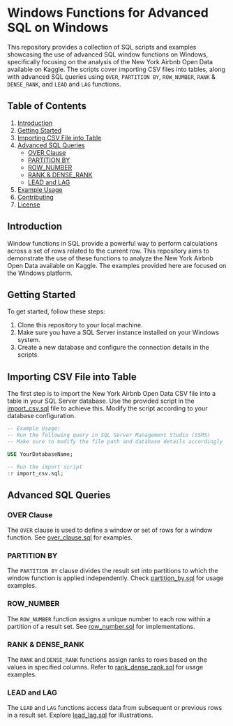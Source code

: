 # Windows Functions for Advanced SQL on Windows

This repository provides a collection of SQL scripts and examples showcasing the use of advanced SQL window functions on Windows, specifically focusing on the analysis of the New York Airbnb Open Data available on Kaggle. The scripts cover importing CSV files into tables, along with advanced SQL queries using `OVER`, `PARTITION BY`, `ROW_NUMBER`, `RANK` & `DENSE_RANK`, and `LEAD` and `LAG` functions.

## Table of Contents

1. [Introduction](#introduction)
2. [Getting Started](#getting-started)
3. [Importing CSV File into Table](#importing-csv-file-into-table)
4. [Advanced SQL Queries](#advanced-sql-queries)
    - [OVER Clause](#over-clause)
    - [PARTITION BY](#partition-by)
    - [ROW_NUMBER](#row-number)
    - [RANK & DENSE_RANK](#rank--dense_rank)
    - [LEAD and LAG](#lead-and-lag)
5. [Example Usage](#example-usage)
6. [Contributing](#contributing)
7. [License](#license)

## Introduction

Window functions in SQL provide a powerful way to perform calculations across a set of rows related to the current row. This repository aims to demonstrate the use of these functions to analyze the New York Airbnb Open Data available on Kaggle. The examples provided here are focused on the Windows platform.

## Getting Started

To get started, follow these steps:

1. Clone this repository to your local machine.
2. Make sure you have a SQL Server instance installed on your Windows system.
3. Create a new database and configure the connection details in the scripts.

## Importing CSV File into Table

The first step is to import the New York Airbnb Open Data CSV file into a table in your SQL Server database. Use the provided script in the [import_csv.sql](import_csv.sql) file to achieve this. Modify the script according to your database configuration.

```sql
-- Example Usage:
-- Run the following query in SQL Server Management Studio (SSMS)
-- Make sure to modify the file path and database details accordingly

USE YourDatabaseName;

-- Run the import script
:r import_csv.sql;
```

## Advanced SQL Queries

### OVER Clause

The `OVER` clause is used to define a window or set of rows for a window function. See [over_clause.sql](over_clause.sql) for examples.

### PARTITION BY

The `PARTITION BY` clause divides the result set into partitions to which the window function is applied independently. Check [partition_by.sql](partition_by.sql) for usage examples.

### ROW_NUMBER

The `ROW_NUMBER` function assigns a unique number to each row within a partition of a result set. See [row_number.sql](row_number.sql) for implementations.

### RANK & DENSE_RANK

The `RANK` and `DENSE_RANK` functions assign ranks to rows based on the values in specified columns. Refer to [rank_dense_rank.sql](rank_dense_rank.sql) for usage examples.

### LEAD and LAG

The `LEAD` and `LAG` functions access data from subsequent or previous rows in a result set. Explore [lead_lag.sql](lead_lag.sql) for illustrations.

